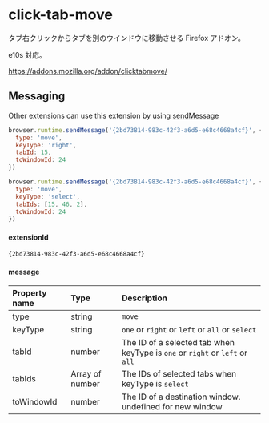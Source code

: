 # click-tab-move

タブ右クリックからタブを別のウインドウに移動させる Firefox アドオン。

e10s 対応。

https://addons.mozilla.org/addon/clicktabmove/


## <span id="messaging"/> Messaging

Other extensions can use this extension by using [sendMessage](https://developer.mozilla.org/en-US/Add-ons/WebExtensions/API/runtime/sendMessage)

```javascript
browser.runtime.sendMessage('{2bd73814-983c-42f3-a6d5-e68c4668a4cf}', {
  type: 'move',
  keyType: 'right',
  tabId: 15,
  toWindowId: 24
})
```

```javascript
browser.runtime.sendMessage('{2bd73814-983c-42f3-a6d5-e68c4668a4cf}', {
  type: 'move',
  keyType: 'select',
  tabIds: [15, 46, 2],
  toWindowId: 24
})
```


#### extensionId

`{2bd73814-983c-42f3-a6d5-e68c4668a4cf}`


#### message

|Property name|Type|Description|
|:--|:--|:--|
|type|string|`move`|
|keyType|string|`one` or `right` or `left` or `all` or `select`|
|tabId|number|The ID of a selected tab when keyType is `one` or `right` or `left` or `all`|
|tabIds|Array of number|The IDs of selected tabs when keyType is `select`|
|toWindowId|number|The ID of a destination window. undefined for new window|
